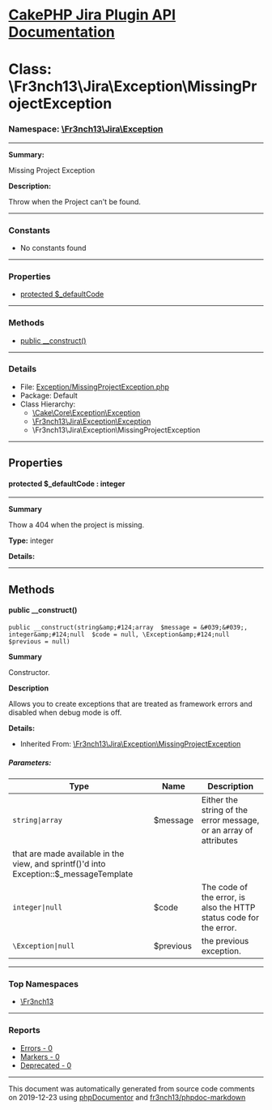 # [CakePHP Jira Plugin API Documentation](../home.md)

# Class: \Fr3nch13\Jira\Exception\MissingProjectException
### Namespace: [\Fr3nch13\Jira\Exception](../namespaces/Fr3nch13.Jira.Exception.md)
---
**Summary:**

Missing Project Exception

**Description:**

Throw when the Project can't be found.

---
### Constants
* No constants found
---
### Properties
* [protected $_defaultCode](../classes/Fr3nch13.Jira.Exception.MissingProjectException.md#property__defaultCode)
---
### Methods
* [public __construct()](../classes/Fr3nch13.Jira.Exception.MissingProjectException.md#method___construct)
---
### Details
* File: [Exception/MissingProjectException.php](../files/Exception.MissingProjectException.md)
* Package: Default
* Class Hierarchy:  
  * [\Cake\Core\Exception\Exception]()
  * [\Fr3nch13\Jira\Exception\Exception](../classes/Fr3nch13.Jira.Exception.Exception.md)
  * \Fr3nch13\Jira\Exception\MissingProjectException
---
## Properties
<a name="property__defaultCode"></a>
#### protected $_defaultCode : integer
---
**Summary**

Thow a 404 when the project is missing.

**Type:** integer

**Details:**



---
## Methods
<a name="method___construct" class="anchor"></a>
#### public __construct() 

```
public __construct(string&amp;#124;array  $message = &#039;&#039;, integer&amp;#124;null  $code = null, \Exception&amp;#124;null  $previous = null) 
```

**Summary**

Constructor.

**Description**

Allows you to create exceptions that are treated as framework errors and disabled
when debug mode is off.

**Details:**
* Inherited From: [\Fr3nch13\Jira\Exception\MissingProjectException](../classes/Fr3nch13.Jira.Exception.MissingProjectException.md)
##### Parameters:
| Type | Name | Description |
| ---- | ---- | ----------- |
| <code>string&#124;array</code> | $message  | Either the string of the error message, or an array of attributes
  that are made available in the view, and sprintf()'d into Exception::$_messageTemplate |
| <code>integer&#124;null</code> | $code  | The code of the error, is also the HTTP status code for the error. |
| <code>\Exception&#124;null</code> | $previous  | the previous exception. |





---

### Top Namespaces

* [\Fr3nch13](../namespaces/Fr3nch13.html.md)

---

### Reports
* [Errors - 0](../reports/errors.md)
* [Markers - 0](../reports/markers.md)
* [Deprecated - 0](../reports/deprecated.md)

---

This document was automatically generated from source code comments on 2019-12-23 using [phpDocumentor](http://www.phpdoc.org/) and [fr3nch13/phpdoc-markdown](https://github.com/fr3nch13/phpdoc-markdown)
